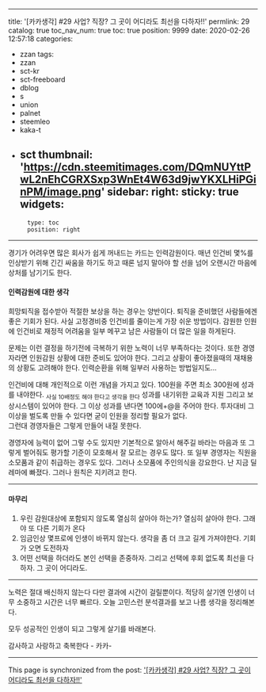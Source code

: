 
---
title: '[카카생각]  #29 사업? 직장?  그 곳이 어디라도 최선을 다하자!!'
permlink: 29
catalog: true
toc_nav_num: true
toc: true
position: 9999
date: 2020-02-26 12:57:18
categories:
- zzan
tags:
- zzan
- sct-kr
- sct-freeboard
- dblog
- s
- union
- palnet
- steemleo
- kaka-t
- sct
thumbnail: 'https://cdn.steemitimages.com/DQmNUYttPwL2nEhCGRXSxp3WnEt4W63d9jwYKXLHiPGinPM/image.png'
sidebar:
    right:
        sticky: true
widgets:
    -
        type: toc
        position: right
---


경기가 어려우면 많은 회사가 쉽게 꺼내드는 카드는
인력감원이다. 매년 인건비 몇%를 인상받기 위해 긴긴
싸움을 하기도 하고 때론 넘지 말아야 할 선을 넘어 
오랜시간 마음에 상처를 남기기도 한다. 

#### 인력감원에 대한 생각
희망퇴직을 접수받아 적절한 보상을 하는 경우는 양반이다.
퇴직을 준비했던 사람들에겐 좋은 기회가 된다. 
사실 고정경비중 인건비를 줄이는게 가장 쉬운 방법이다.
감원한 인원에 인건비로 재정적 어려움을 일부 메꾸고
남은 사람들이 더 많은 일을 하게된다. 

문제는 이런 결정을 하기전에 극복하기 위한 노력이
너무 부족하다는 것이다.  또한 경영자라면 인원감원
상황에 대한 준비도 있어야 한다. 
그리고 상황이 좋아졌을때의 재채용의 상황도 고려해야 한다.
 인력순환을 위해 일부러 사용하는 방법일지도... 

인건비에 대해 개인적으로 이런 개념을 가지고 있다. 
100원을 주면 최소 300원에 성과를 내야한다.
<sub>사실 10배정도 해야 한다고 생각을 한다</sub>
성과를 내기위한 교육과 지원 그리고 보상시스템이 있어야 한다. 
그 이상 성과를 낸다면  100에+@을 주어야 한다. 
투자대비 그 이상을 벌도록 만들 수 있다면 굳이
인원을 정리할 필요가 없다.  
그런대 경영자들은 그렇게 만들어 내질 못한다.  

경영자에 능력이 없어 그렇 수도 있지만 기본적으로 
알아서 해주길 바라는 마음과 또 그렇게 벌어줘도 
평가할 기준이 모호해서 잘 모르는 경우도 많다.
또 일부 경영자는 직원을 소모품과 같이 취급하는 
경우도 있다.  그러나 소모품에 주인의식을 강요한다. 
난 지금 딜레마에 빠졌다. 그러나 원칙은 지키려고 한다.

---

#### 마무리
1. 우린 감원대상에 포함되지 않도록 열심히 살아야 하는가?
   열심히 살아야 한다.  그래야 또 다른 기회가 온다
2. 임금인상 몇프로에 인생이 바뀌지 않는다. 
   생각을 좀 더 크고 길게 가져야한다. 기회가 오면 도전하자
3. 어떤 선택을 하더라도 본인 선택을 존중하자.
   그리고 선택에 후회 없도록 최선을 다하자. 그 곳이 어디라도.

---
노력은 절대 배신하지 않는다
다만 결과에 시간이 걸릴뿐이다. 
적당히 살기엔 인생이 너무 소중하고 시간은 너무 빠르다.
오늘 고민스런 분석결과를 보고 나름 생각을 정리해본다. 

모두 성공적인 인생이 되고 그렇게 살기를 바래본다.

감사하고 사랑하고 축복한다 - 카카-

- - -

This page is synchronized from the post: ['[카카생각]  #29 사업? 직장?  그 곳이 어디라도 최선을 다하자!!'](https://steemit.com/@kibumh/29)
